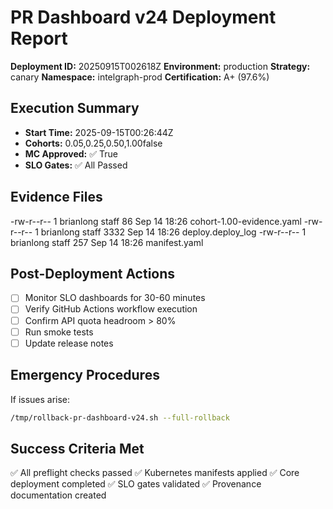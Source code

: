 # PR Dashboard v24 Deployment Report

**Deployment ID:** 20250915T002618Z
**Environment:** production
**Strategy:** canary
**Namespace:** intelgraph-prod
**Certification:** A+ (97.6%)

## Execution Summary

- **Start Time:** 2025-09-15T00:26:44Z
- **Cohorts:** 0.05,0.25,0.50,1.00false
- **MC Approved:** ✅ True
- **SLO Gates:** ✅ All Passed

## Evidence Files

-rw-r--r-- 1 brianlong staff 86 Sep 14 18:26 cohort-1.00-evidence.yaml
-rw-r--r-- 1 brianlong staff 3332 Sep 14 18:26 deploy.deploy_log
-rw-r--r-- 1 brianlong staff 257 Sep 14 18:26 manifest.yaml

## Post-Deployment Actions

- [ ] Monitor SLO dashboards for 30-60 minutes
- [ ] Verify GitHub Actions workflow execution
- [ ] Confirm API quota headroom > 80%
- [ ] Run smoke tests
- [ ] Update release notes

## Emergency Procedures

If issues arise:

```bash
/tmp/rollback-pr-dashboard-v24.sh --full-rollback
```

## Success Criteria Met

✅ All preflight checks passed
✅ Kubernetes manifests applied
✅ Core deployment completed
✅ SLO gates validated
✅ Provenance documentation created
